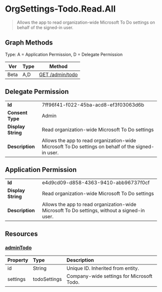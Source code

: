 # OrgSettings-Todo.Read.All

> Allows the app to read organization-wide Microsoft To Do settings on behalf of the signed-in user.
## Graph Methods

Type: A = Application Permission, D = Delegate Permission

|Ver|Type|Method|
|-------|----|------|
|Beta|A,D|[GET /admin/todo](https://docs.microsoft.com/graph/api/admintodo-get?view=graph-rest-beta&tabs=http)|
## Delegate Permission
|||
|-|-|
|**Id**|7ff96f41-f022-45ba-acd8-ef3f03063d6b|
|**Consent Type**|Admin|
|**Display String**|Read organization-wide Microsoft To Do settings|
|**Description**|Allows the app to read organization-wide Microsoft To Do settings on behalf of the signed-in user.|
## Application Permission
|||
|-|-|
|**Id**|e4d9cd09-d858-4363-9410-abb96737f0cf|
|**Display String**|Read organization-wide Microsoft To Do settings|
|**Description**|Allows the app to read organization-wide Microsoft To Do settings, without a signed-in user.|
## Resources
### [adminTodo ](https://docs.microsoft.com/graph/api/resources/admintodo?view=graph-rest-1.0&tabs=http)
|Property|Type|Description|
|:---|:---|:---|
|id|String|Unique ID. Inherited from entity.|
|settings|todoSettings|Company-wide settings for Microsoft Todo.|
